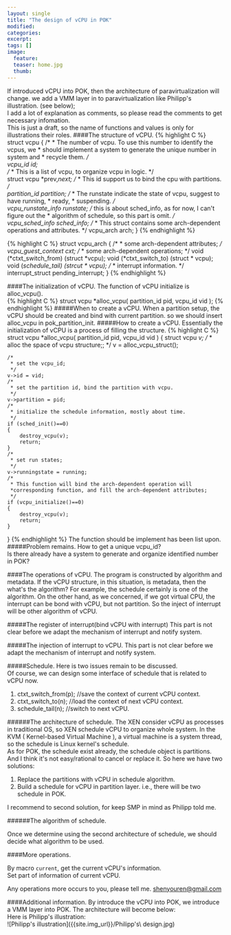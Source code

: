```yaml
---
layout: single
title: "The design of vCPU in POK"
modified:
categories: 
excerpt:
tags: []
image:
  feature:
  teaser: home.jpg
  thumb:
---
```


If introduced vCPU into POK, then the architecture of paravirtualization will change. we add a VMM layer in to paravirtualization like Philipp's illustration. (see below);  
I add a lot of explanation as comments, so please read the comments to get necessary infomation.  
This is just a draft, so the name of functions and values is only for illustrations their roles.
####The structure of vCPU.
{% highlight C %}
struct vcpu
{
	/* 
	 * The number of vcpu. To use this number to identify the vcpus, we 
	 * should implement a system to generate the unique number in system and 
	 * recycle them. 
	 */  
	vcpu_id id;		
	/* 
	 * This is a list of vcpu, to organize vcpu in logic.
	 */  
	struct vcpu *prev,*next;
	/* 
	 * This id support us to bind the cpu with partitions.
	 */  
	partition_id partition;
	/* 
	 * The runstate indicate the state of vcpu, suggest to have running, 
	 * ready, 
	 * suspending.
	 */  
	vcpu_runstate_info runstate;
	/* this is about sched_info, as for now, I can't figure out the 
	 * algorithm of schedule, so this part is omit.
	 */
	vcpu_sched_info sched_info;
	/* 
	 * This struct contains some arch-dependent operations and attributes.
	 */
	vcpu_arch arch; 
}
{% endhighlight %}

{% highlight C %}
struct vcpu_arch
{
	/* 
	 * some arch-dependent attributes;
	 */
	vcpu_guest_context cxt;
	/* 
	 * some arch-dependent operations;
	 */
	void (*ctxt_switch_from) (struct *vcpu);
	void (*ctxt_switch_to) (struct * vcpu);
	void (*schedule_tail) (strcut * vcpu);
	/*
	 * interrupt information.
	 */
	interrupt_struct pending_interrupt;
}
{% endhighlight %}

####The initialization of vCPU.
The function of vCPU initialize is alloc_vcpu().  
{% highlight C %}
struct vcpu *alloc_vcpu( partition_id pid, vcpu_id vid );
{% endhighlight %}
#####When to create a vCPU.
When a partition setup, the vCPU should be created and bind with current partition. so we should insert alloc_vcpu in pok_partition_init.
#####How to create a vCPU.
Essentially the initialization of vCPU is a process of filling the structure.
{% highlight C %}
struct vcpu *alloc_vcpu( partition_id pid, vcpu_id vid )
{
	struct vcpu *v;
	/* 
	 * alloc the space of vcpu structure;;
	 */
	v = alloc_vcpu_struct();

	/* 
	 * set the vcpu_id; 
	 */
	v->id = vid;
	/* 
	 * set the partition id, bind the partition with vcpu.
	 */
	v->partition = pid;
	/* 
	 * initialize the schedule information, mostly about time.
	 */
	if (sched_init()==0)
	{
		destroy_vcpu(v);
		return;
	}
	/*
	 * set run states;
	 */
	v->runningstate = running;
	/* 
	 * This function will bind the arch-dependent operation will 
	 *corresponding function, and fill the arch-dependent attributes;
	 */
	if (vcpu_initialize()==0)
	{
		destroy_vcpu(v);
		return;
	}

}
{% endhighlight %}
The function should be implement has been list upon.
#####Problem remains.
How to get a unique vcpu_id?  
Is there already have a system to generate and organize identified number in POK?   

####The operations of vCPU.
The program is constructed by algorithm and metadata. If the vCPU structure, in this situation, is metadata, then the what's the algorithm? For example, the schedule certainly is one of the algorithm. On the other hand, as we concerned, if we got virtual CPU, the interrupt can be bond with vCPU, but not partition. So the inject of interrupt will be other algorithm of vCPU. 

#####The register of interrupt(bind vCPU with interrupt)
This part is not clear before we adapt the mechanism of interrupt and notify system.

#####The injection of interrupt to vCPU.
This part is not clear before we adapt the mechanism of interrupt and notify system.

#####Schedule.
Here is two issues remain to be discussed.   
Of course, we can design some interface of schedule that is related to vCPU now.  

1. ctxt_switch_from(p);	//save the context of current vCPU context.  
2. ctxt_switch_to(n);	//load the context of next vCPU context.  
3. schedule_tail(n);	//switch to next vCPU.   

######The architecture of schedule.
The XEN consider vCPU as processes in traditional OS, so XEN schedule vCPU to organize whole system. In the KVM ( Kernel-based Virtual Machine ), a virtual machine is a system thread, so the schedule is Linux kernel's schedule.   
As for POK, the schedule exist already, the schedule object is partitions. And I think it's not easy/rational to cancel or replace it. So here we have two solutions:   

1. Replace the partitions with vCPU in schedule algorithm.  
2. Build a schedule for vCPU in partition layer. i.e., there will be two schedule in POK.  

I recommend to second solution, for keep SMP in mind as Philipp told me.


######The algorithm of schedule.

Once we determine using the second architecture of schedule, we should decide what algorithm to be used.

####More operations.

By macro `current`, get the current vCPU's information.  
Set part of information of current vCPU.

Any operations more occurs to you, please tell me. <shenyouren@gmail.com>

####Additional information.
By introduce the vCPU into POK, we introduce a VMM layer into POK.
The architecture will become below:   
Here is Philipp's illustration:  
![Philipp's illustration]({{site.img_url}}/Philipp\'s\ design.jpg)
